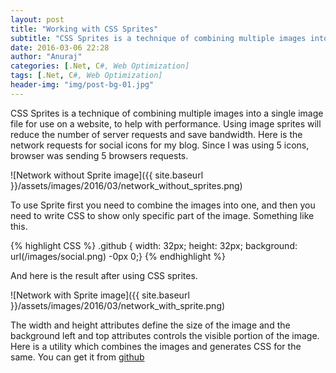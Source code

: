 ```yaml
---
layout: post
title: "Working with CSS Sprites"
subtitle: "CSS Sprites is a technique of combining multiple images into a single image file for use on a website, to help with performance."
date: 2016-03-06 22:28
author: "Anuraj"
categories: [.Net, C#, Web Optimization]
tags: [.Net, C#, Web Optimization]
header-img: "img/post-bg-01.jpg"
---
```

CSS Sprites is a technique of combining multiple images into a single image file for use on a website, to help with performance. Using image sprites will reduce the number of server requests and save bandwidth. Here is the network requests for social icons for my blog. Since I was using 5 icons, browser was sending 5 browsers requests.

![Network without Sprite image]({{ site.baseurl }}/assets/images/2016/03/network_without_sprites.png)

To use Sprite first you need to combine the images into one, and then you need to write CSS to show only specific part of the image. Something like this.

{% highlight CSS %}
.github { width: 32px; height: 32px; background: url(/images/social.png) -0px 0;}
{% endhighlight %}

And here is the result after using CSS sprites.

![Network with Sprite image]({{ site.baseurl }}/assets/images/2016/03/network_with_sprite.png)

The width and height attributes define the size of the image and the background left and top attributes controls the visible portion of the image. Here is a utility which combines the images and generates CSS for the same. You can get it from [github](https://github.com/anuraj/SpriteImages)